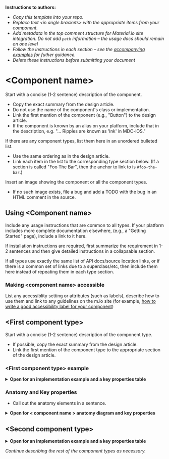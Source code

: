 <!--docs:
title: "<component name>"
layout: detail
section: components
excerpt: "<Platform name> <component name>"
latest_update: "<date of last update>"
iconId:
path: /
api_doc_root:
-->

**Instructions to authors:**
* _Copy this template into your repo._
* _Replace text \<in angle brackets\> with the appropriate items from your component._
* _Add metadata in the top comment structure for Material.io site integration. Do not add `path` information &ndash; the usage docs should remain on one level_
* _Follow the instructions in each section &ndash; see the [accompanying examples](button-examples) for futher guidance._
* _Delete these instructions before submitting your document_

<!--  20191125 Todo:
* tables for attributes for each type
* (phase II) include anatomy section referencing the material.io/components
    * table referencing anatomy mapping to attributes (test this out per platform for naming that is consistent for all types)
    * try to include a single image from design that diagrams attributes
* What are the best ways to integrate component accessbility features into the template?
* What information do we need to provide the site team to update the components site?

-->

# \<Component name\>

Start with a concise (1-2 sentence) description of the component.

* Copy the exact summary from the design article.
* Do not use the name of the component's class or implementation.
* Link the first mention of the component (e.g., "Button") to the design article.
* If the component is known by an alias on your platform, include that in the description, e.g. "... Ripples are known as 'Ink' in MDC-iOS."

If there are any component types, list them here in an unordered bulleted list.

* Use the same ordering as in the design article.
* Link each item in the list to the corresponding type section below. (If a section is called "Foo The Bar", then the anchor to link to is `#foo-the-bar`.)

Insert an image showing the component or all the component types.

* If no such image exists, file a bug and add a TODO with the bug in an HTML comment in the source.


## Using \<Component name\>

<!-- Include the following sentence:
   "Update your IDE and your Material Components library to the latest version if you are using Material Components for the first time."
-->


Include any usage instructions that are common to all types. If your platform includes more complete documentation elsewhere, (e.g., a "Getting Started" page), include a link to it here.

If installation instructions are required, first summarize the requirement in 1-2 sentences and then give detailed instructions in a collapsable section.

If all types use exactly the same list of API docs/source location links, or if there is a common set of links due to a superclass/etc, then include them here instead of repeating them in each type section.

### Making \<component name\> accessible

List any accessiblity setting or attributes (such as labels), describe how to use them and link to any guidelines on the m.io site (for example, [how to write a good accessibility label for your component](https://material.io/design/usability/accessibility.html#writing))



## \<First component type\>

Start with a concise (1-2 sentence) description of the component type.
* If possible, copy the exact summary from the design article.
* Link the first mention of the component type to the appropriate section of the design article.

### \<First component type\> example

<details>
<summary><b>Open for an implementation example and a key properties table</b></summary>

Include a list of links to API documentation and source location of the component.

* Use the class/implementation names when linking to the API docs.
* Add other links as necessary if they would help using the component.
* Describe how to use this component type in as much detail as necessary.
* If your platform does not support a particular type, include the type but explicitly state that it isn't supported.
* If support is planned, link to the issue tracking that feature request.



Describe the example in 1-2 sentences.

Include an image of the rendered example.

Include a snippet of source code illustrating the example.

* Remove boilerplate code that is not necessary to understand the example.
* Consider highlighting the most important lines of the example.

</details>

### Anatomy and Key properties

* Call out the anatomy elements in a sentence.

<details>
<summary><b>Open for < component name > anatomy diagram and key properties</b></summary>

* Insert the a diagram of the component type's anatomy. Use the anatomy diagram from the https://material.io/components/ site.
* Add a table of the properties represented by the diagram. Limit the property attributes to six items of the most commonly customized attributes.
* Include the following sentence below the table pointing the user to the API doc(s):
    "We recommend using [Material Theming](https://material.io/components/\<component name\>/#theming) to apply your customizations across your application. For a full list of component properties, go to the API docs:"
    * List the links to each API

#### Themes (Styles)

Include a table of the theme description for each theme element and the theme's name in your platform. 

</details>

## \<Second component type\>

<details>
<summary><b>Open for an implementation example and a key properties table</b></summary>

...


### \<Second component type\> example

...


### Key properties

...


</details>

_Continue describing the rest of the component types as necessary._

